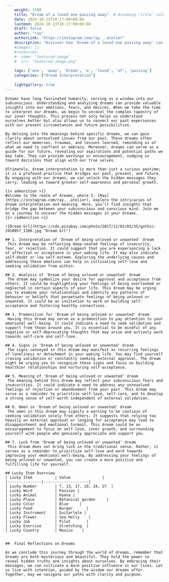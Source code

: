 ```yaml
---
    weight: 1598
    title: "Dream of a loved one passing away"  # Assuming 'title' column exists
    date: 2024-10-13T10:17:00+08:00
    lastmod: 2024-10-13T10:17:00+08:00
    draft: false
    author: "ray"
    authorLink: "https://instagram.com/ray._.atelier"
    description: "Discover how 'Dream of a loved one passing away' can interpret your future and uncover its significant meanings in your life."
    #images: []
    #resources:
    #- name: "featured-image"
    #  src: "featured-image.png"
    
    tags: ['one', 'away', 'Dream', 'a', 'loved', 'of', 'passing']
    categories: ["Dream Interpretation"]
    
    lightgallery: true
---
```

    
    Dreams have long fascinated humanity, serving as a window into our subconscious. Understanding and analyzing dreams can provide valuable insights into our emotions, fears, and desires. When we take the time to interpret our dreams, we begin to unravel the complex tapestry of our inner thoughts. This process not only helps us understand ourselves better but also allows us to connect our past experiences with our present circumstances and future possibilities.
    
    By delving into the meanings behind specific dreams, we can gain clarity about unresolved issues from our past. These dreams often reflect our memories, traumas, and lessons learned, reminding us of what we need to confront or embrace. Moreover, dreams can serve as a guide for our future, revealing our aspirations and potential paths we may take. They can provide warnings or encouragement, nudging us toward decisions that align with our true selves.
    
    Ultimately, dream interpretation is more than just a curious pastime; it is a profound practice that bridges our past, present, and future. By engaging with our dreams, we can unlock the hidden messages they carry, leading us toward greater self-awareness and personal growth.
    
    {{< admonition >}}
    Welcome to the realm of dreams, where I, [Ray](https://instagram.com/ray._.atelier), explore the intricacies of dream interpretation and meaning. Here, you’ll find insights that bridge the gap between your subconscious and conscious mind. Join me on a journey to uncover the hidden messages in your dreams.
    {{< /admonition >}}
    
    ![Dream Grl](https://cdn.pixabay.com/photo/2017/11/02/03/35/gothic-2910057_1280.jpg "Dream Grl")
    
    ## 1. Interpretation of 'Dream of being unloved or unwanted' dream
     This dream may be reflecting deep-seated feelings of insecurity, fear, or rejection. It could suggest that you are experiencing a lack of affection or acceptance in your waking life. It may also indicate self-doubt or low self-esteem. Exploring the underlying causes and addressing these emotions can help in cultivating self-love and seeking validation from within.
    
    ## 2. Analysis of 'Dream of being unloved or unwanted' dream
     The dream may symbolize your desire for approval and acceptance from others. It could be highlighting your feelings of being overlooked or neglected in certain aspects of your life. This dream may be urging you to examine your relationships and identify any patterns of behavior or beliefs that perpetuate feelings of being unloved or unwanted. It could be an invitation to work on building self-acceptance and fostering healthy connections.
    
    ## 3. Premonition for 'Dream of being unloved or unwanted' dream
     Having this dream may serve as a premonition to pay attention to your emotional well-being. It could indicate a need to seek validation and support from those around you. It is essential to be mindful of any negative or self-deprecating thoughts that may arise and actively work towards self-care and self-love.
    
    ## 4. Signs in 'Dream of being unloved or unwanted' dream
     The signs conveyed in this dream may manifest as recurring feelings of loneliness or detachment in your waking life. You may find yourself craving validation or constantly seeking external approval. The dream might be urging you to recognize these signs and focus on building healthier relationships and nurturing self-acceptance.
    
    ## 5. Meaning of 'Dream of being unloved or unwanted' dream
     The meaning behind this dream may reflect your subconscious fears and insecurities. It could indicate a need to address any unresolved feelings of rejection or abandonment from your past. This dream may serve as a reminder to prioritize self-love, self-care, and to develop a strong sense of self-worth independent of external validation.
    
    ## 6. Omen in 'Dream of being unloved or unwanted' dream
     The omen in this dream may signify a warning to be cautious of seeking validation solely from others. It suggests that relying too heavily on external approval or longing for acceptance may lead to disappointment and emotional turmoil. This dream could be an encouragement to focus on self-love, inner growth, and surrounding yourself with people who genuinely appreciate and support you.
    
    ## 7. Luck from 'Dream of being unloved or unwanted' dream
     This dream does not bring luck in the traditional sense. Rather, it serves as a reminder to prioritize self-love and work towards improving your emotional well-being. By addressing your feelings of being unloved or unwanted, you can create a more positive and fulfilling life for yourself.
    
    ## Lucky Item Overview
    | Lucky Item          | Value              |
    |---------------|--------------------|
    | Lucky Number        | 7, 13, 17, 19, 24, 27  |
    | Lucky Word          | Passion |
    | Lucky Animal        | Hyena |
    | Lucky Place         | Botanical garden     |
    | Lucky Color         | Blue     |
    | Lucky Food          | Burger      |
    | Lucky Instrument    | Guitarlele |
    | Lucky Flower        | Sea Holly    |
    | Lucky Job           | Pilot       |
    | Lucky Exercise      | Stretching  |
    | Lucky Country       | Mexico    |
    
    
    ##  Final Reflections on Dreams
    
    As we conclude this journey through the world of dreams, remember that dreams are both mysterious and beautiful. They hold the power to reveal hidden truths and insights about ourselves. By embracing their messages, we can cultivate a more positive influence in our lives. Let us live with intention, guided by the wisdom our dreams offer. Together, may we navigate our paths with clarity and purpose.
    